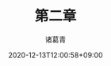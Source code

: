 ---
date: 2020-12-13T12:00:58+09:00
description: "如果说数学是皇冠上的一颗明珠，那么算法就是这颗明珠上的光芒，算法让这颗明珠更加熠熠生辉，为科技进步和社会发展照亮了前进的路"
image: "images/recommend_site/xingyouji.jpg"
title: "第二章"
author: 诸葛青
authorEmoji: 🎅
pinned: false
tags:
- 
series:
- 
---